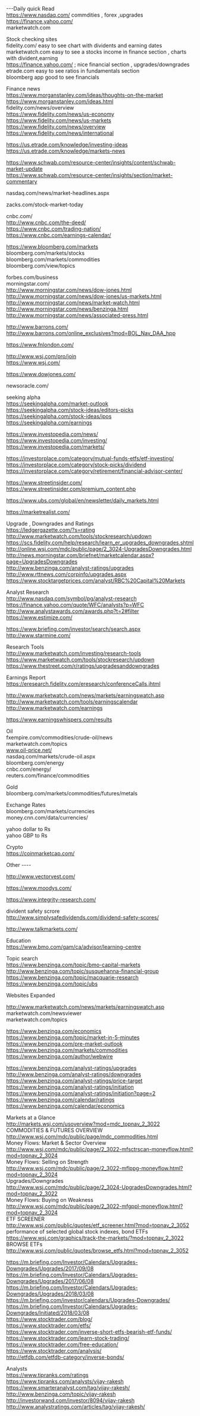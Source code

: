 

---Daily  quick  Read    
https://www.nasdaq.com/    commdities , forex ,upgrades    
https://finance.yahoo.com/     
marketwatch.com    
 

Stock  checking sites    
fidelity.com/       easy to see chart with dividents and earning dates    
marketwatch.com    easy to see a stocks income in finance section , charts with divident,earning    
https://finance.yahoo.com/   ; nice financial section , upgrades/downgrades    
etrade.com   easy to see ratios in fundamentals section    
bloomberg app  good to see  financials        


Finance news        
https://www.morganstanley.com/ideas/thoughts-on-the-market      
https://www.morganstanley.com/ideas.html              
fidelity.com/news/overview           
https://www.fidelity.com/news/us-economy       
https://www.fidelity.com/news/us-markets       
https://www.fidelity.com/news/overview       
https://www.fidelity.com/news/international       
       
https://us.etrade.com/knowledge/investing-ideas       
https://us.etrade.com/knowledge/markets-news       
         
https://www.schwab.com/resource-center/insights/content/schwab-market-update       
https://www.schwab.com/resource-center/insights/section/market-commentary       
       
nasdaq.com/news/market-headlines.aspx       
       
zacks.com/stock-market-today       
       
cnbc.com/       
http://www.cnbc.com/the-deed/       
https://www.cnbc.com/trading-nation/       
https://www.cnbc.com/earnings-calendar/       
       
https://www.bloomberg.com/markets       
bloomberg.com/markets/stocks       
bloomberg.com/markets/commodities       
bloomberg.com/view/topics       
       
forbes.com/business       
morningstar.com/       
http://www.morningstar.com/news/dow-jones.html       
http://www.morningstar.com/news/dow-jones/us-markets.html       
http://www.morningstar.com/news/market-watch.html       
http://www.morningstar.com/news/benzinga.html       
http://www.morningstar.com/news/associated-press.html     
       
       
http://www.barrons.com/      
http://www.barrons.com/online_exclusives?mod=BOL_Nav_DAA_hpp   
   
https://www.fnlondon.com/   
   
http://www.wsj.com/pro/join   
https://www.wsj.com/   
   
https://www.dowjones.com/   
   
 newsoracle.com/   
     
seeking alpha     
https://seekingalpha.com/market-outlook     
https://seekingalpha.com/stock-ideas/editors-picks     
https://seekingalpha.com/stock-ideas/ipos     
https://seekingalpha.com/earnings     
     
https://www.investopedia.com/news/     
https://www.investopedia.com/investing/     
https://www.investopedia.com/markets/     
     
https://investorplace.com/category/mutual-funds-etfs/etf-investing/     
https://investorplace.com/category/stock-picks/dividend     
https://investorplace.com/category/retirement/financial-advisor-center/     
     
https://www.streetinsider.com/     
https://www.streetinsider.com/premium_content.php     
      
https://www.ubs.com/global/en/newsletter/daily_markets.html     
     
https://marketrealist.com/     
     
Upgrade  , Downgrades  and Ratings     
https://ledgergazette.com/?s=rating     
http://www.marketwatch.com/tools/stockresearch/updown     
https://scs.fidelity.com/help/research/learn_er_upgrades_downgrades.shtml     
http://online.wsj.com/mdc/public/page/2_3024-UpgradesDowngrades.html     
http://news.morningstar.com/briefnet/marketcalendar.aspx?page=UpgradesDowngrades     
http://www.benzinga.com/analyst-ratings/upgrades     
http://www.rttnews.com/corpinfo/upgrades.aspx     
https://www.stocktargetprices.com/analyst/RBC%20Capital%20Markets     
     
     
Analyst Research      
http://www.nasdaq.com/symbol/pg/analyst-research     
https://finance.yahoo.com/quote/WFC/analysts?p=WFC     
http://www.analystawards.com/awards.php?t=2#filter     
https://www.estimize.com/     
     
https://www.briefing.com/investor/search/search.aspx     
http://www.starmine.com/     
     

Research Tools      
http://www.marketwatch.com/investing/research-tools     
https://www.marketwatch.com/tools/stockresearch/updown     
https://www.thestreet.com/r/ratings/upgradesanddowngrades     
              
Earnings Report     
https://eresearch.fidelity.com/eresearch/conferenceCalls.jhtml     
     
http://www.marketwatch.com/news/markets/earningswatch.asp     
http://www.marketwatch.com/tools/earningscalendar     
http://www.marketwatch.com/earnings     
     
https://www.earningswhispers.com/results     
      
Oil      
fxempire.com/commodities/crude-oil/news     
marketwatch.com/topics     
www.oil-price.net/     
nasdaq.com/markets/crude-oil.aspx     
bloomberg.com/energy     
cnbc.com/energy/     
reuters.com/finance/commodities     
     
     
     
     
     
Gold      
bloomberg.com/markets/commodities/futures/metals     
     
     
     
Exchange Rates      
bloomberg.com/markets/currencies     
money.cnn.com/data/currencies/     
     
yahoo dollar to Rs     
yahoo GBP to Rs     
     
Crypto      
https://coinmarketcap.com/     
     
     
Other ----     
     
http://www.vectorvest.com/     
     
https://www.moodys.com/     
     
https://www.integrity-research.com/     
     
 divident  safety scrore     
http://www.simplysafedividends.com/dividend-safety-scores/     
     
     
http://www.talkmarkets.com/     
     

Education      
https://www.bmo.com/gam/ca/advisor/learning-centre     
     
     


Topic search     
https://www.benzinga.com/topic/bmo-capital-markets     
http://www.benzinga.com/topic/susquehanna-financial-group     
https://www.benzinga.com/topic/macquarie-research     
https://www.benzinga.com/topic/ubs     
     
     
Websites Expanded      
      
http://www.marketwatch.com/news/markets/earningswatch.asp     
marketwatch.com/newsviewer     
marketwatch.com/topics     
      
https://www.benzinga.com/economics     
https://www.benzinga.com/topic/market-in-5-minutes     
https://www.benzinga.com/pre-market-outlook     
https://www.benzinga.com/markets/commodities     
https://www.benzinga.com/author/webwire     
     
https://www.benzinga.com/analyst-ratings/upgrades      
http://www.benzinga.com/analyst-ratings/downgrades     
https://www.benzinga.com/analyst-ratings/price-target     
https://www.benzinga.com/analyst-ratings/initiation     
https://www.benzinga.com/analyst-ratings/initiation?page=2     
https://www.benzinga.com/calendar/ratings     
https://www.benzinga.com/calendar/economics      
     
     

Markets at a Glance      
http://markets.wsj.com/usoverview?mod=mdc_topnav_2_3022      
COMMODITIES & FUTURES OVERVIEW      
http://www.wsj.com/mdc/public/page/mdc_commodities.html      
Money Flows: Market & Sector Overview      
http://www.wsj.com/mdc/public/page/2_3022-mfsctrscan-moneyflow.html?mod=topnav_2_3024      
Money Flows: Selling on Strength      
http://www.wsj.com/mdc/public/page/2_3022-mflppg-moneyflow.html?mod=topnav_2_3024      
Upgrades/Downgrades      
http://www.wsj.com/mdc/public/page/2_3024-UpgradesDowngrades.html?mod=topnav_2_3022      
Money Flows: Buying on Weakness      
http://www.wsj.com/mdc/public/page/2_3022-mfgppl-moneyflow.html?mod=topnav_2_3024      
ETF SCREENER      
http://www.wsj.com/public/quotes/etf_screener.html?mod=topnav_2_3052      
performance of selected global stock indexes, bond ETFs      
https://www.wsj.com/graphics/track-the-markets/?mod=topnav_2_3022      
BROWSE ETFs      
http://www.wsj.com/public/quotes/browse_etfs.html?mod=topnav_2_3052      
      
https://m.briefing.com/Investor/Calendars/Upgrades-Downgrades/Upgrades/2017/09/08       
https://m.briefing.com/Investor/Calendars/Upgrades-Downgrades/Upgrades/2017/06/08    
https://m.briefing.com/Investor/Calendars/Upgrades-Downgrades/Upgrades/2018/03/08   
https://m.briefing.com/investor/calendars/Upgrades-Downgrades/     
https://m.briefing.com/Investor/Calendars/Upgrades-Downgrades/Initiated/2018/03/08     
       https://www.stocktrader.com/blog/     
https://www.stocktrader.com/etfs/        
https://www.stocktrader.com/inverse-short-etfs-bearish-etf-funds/     
https://www.stocktrader.com/learn-stock-trading/     
https://www.stocktrader.com/free-education/     
https://www.stocktrader.com/analysis/     
 http://etfdb.com/etfdb-category/inverse-bonds/     
       
      


Analysts       
https://www.tipranks.com/ratings     
https://www.tipranks.com/analysts/vijay-rakesh     
https://www.smarteranalyst.com/tag/vijay-rakesh/     
http://www.benzinga.com/topic/vijay-rakesh     
http://investorwand.com/investor/8094/vijay-rakesh     
http://www.analystratings.com/articles/tag/vijay-rakesh/     
     
     



